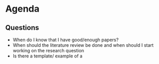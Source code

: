 
# Agenda


## Questions

- When do I know that I have good/enough papers?
- When should the literature review be done and when should I start working on the research question
- Is there a template/ example of a 